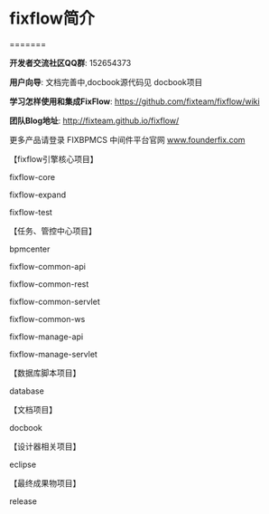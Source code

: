 # fixflow简介
=======


**开发者交流社区QQ群**: 152654373

**用户向导**: 文档完善中,docbook源代码见 docbook项目

**学习怎样使用和集成FixFlow**: https://github.com/fixteam/fixflow/wiki

**团队Blog地址**: http://fixteam.github.io/fixflow/

更多产品请登录 FIXBPMCS 中间件平台官网 www.founderfix.com



【fixflow引擎核心项目】

fixflow-core

fixflow-expand

fixflow-test



【任务、管控中心项目】

bpmcenter

fixflow-common-api

fixflow-common-rest

fixflow-common-servlet

fixflow-common-ws

fixflow-manage-api

fixflow-manage-servlet




【数据库脚本项目】

database



【文档项目】

docbook

【设计器相关项目】

eclipse

【最终成果物项目】

release




